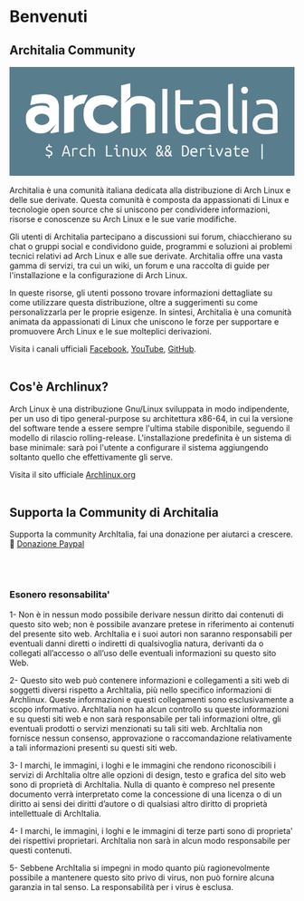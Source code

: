 
# Benvenuti

## Architalia Community



![image](images/logo/logo2.png)

Architalia è una comunità italiana dedicata alla distribuzione di Arch Linux e delle sue derivate. Questa comunità è composta da appassionati di Linux e tecnologie open source che si uniscono per condividere informazioni, risorse e conoscenze su Arch Linux e le sue varie modifiche. 

Gli utenti di Architalia partecipano a discussioni sui forum, chiacchierano su chat o gruppi social e condividono guide, programmi e soluzioni ai problemi tecnici relativi ad Arch Linux e alle sue derivate. Architalia offre una vasta gamma di servizi, tra cui un wiki, un forum e una raccolta di guide per l'installazione e la configurazione di Arch Linux. 

In queste risorse, gli utenti possono trovare informazioni dettagliate su come utilizzare questa distribuzione, oltre a suggerimenti su come personalizzarla per le proprie esigenze. In sintesi, Architalia è una comunità animata da appassionati di Linux che uniscono le forze per supportare e promuovere Arch Linux e le sue molteplici derivazioni.

Visita i canali ufficiali [Facebook](https://www.facebook.com/groups/architalia), [YouTube](https://www.youtube.com/@ArchItalia), [GitHub](https://github.com/ArchItalia).
<br><br>

## Cos'è Archlinux?


Arch Linux è una distribuzione Gnu/Linux sviluppata in modo indipendente, per un uso di tipo general-purpose su architettura x86-64, in cui la versione del software tende a essere sempre l'ultima stabile disponibile, seguendo il modello di rilascio rolling-release. L'installazione predefinita è un sistema di base minimale: sarà poi l'utente a configurare il sistema aggiungendo soltanto quello che effettivamente gli serve. 

Visita il sito ufficiale [Archlinux.org](https://archlinux.org)
<br><br>

## Supporta la Community di Architalia

Supporta la community ArchItalia, fai una donazione per aiutarci a crescere.
 [Donazione Paypal](https://www.paypal.com/donate/?hosted_button_id=3C4YAF9NXMEWL)

<br><br>

### Esonero resonsabilita'

1- Non è in nessun modo possibile derivare nessun diritto dai contenuti di questo sito web; non è possibile avanzare pretese in riferimento ai contenuti del presente sito web. ArchItalia e i suoi autori non saranno responsabili per eventuali danni diretti o indiretti di qualsivoglia natura, derivanti da o collegati all’accesso o all’uso delle eventuali informazioni su questo sito Web.

2- Questo sito web può contenere informazioni e collegamenti a siti web di soggetti diversi rispetto a ArchItalia, più nello specifico informazioni di Archlinux. Queste informazioni e questi collegamenti sono esclusivamente a scopo informativo. ArchItalia non ha alcun controllo su queste informazioni e su questi siti web e non sarà responsabile per tali informazioni oltre, gli eventuali prodotti o servizi menzionati su tali siti web. ArchItalia non fornisce nessun consenso, approvazione o raccomandazione relativamente a tali informazioni presenti su questi siti web.

3- I marchi, le immagini, i loghi e le immagini che rendono riconoscibili i servizi di ArchItalia oltre alle opzioni di design, testo e grafica del sito web sono di proprietà di ArchItalia. Nulla di quanto è compreso nel presente documento verrà interpretato come la concessione di una licenza o di un diritto ai sensi dei diritti d’autore o di qualsiasi altro diritto di proprietà intellettuale di ArchItalia.

4- I marchi, le immagini, i loghi e le immagini di terze parti sono di proprieta' dei rispettivi proprietari. ArchItalia non sarà in alcun modo responsabile per questi contenuti.

5- Sebbene ArchItalia si impegni in modo quanto più ragionevolmente possibile a mantenere questo sito privo di virus, non può fornire alcuna garanzia in tal senso. La responsabilità per i virus è esclusa.

